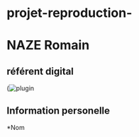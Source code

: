 # projet-reproduction-

# NAZE Romain
## référent digital


(![plugin](https://user-images.githubusercontent.com/118919895/221115577-99c96e54-86ce-4783-9656-50768094c5ed.png)
## Information personelle 
*Nom
